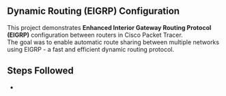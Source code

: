 ## Dynamic Routing (EIGRP) Configuration

This project demonstrates **Enhanced Interior Gateway Routing Protocol (EIGRP)** configuration between routers in Cisco Packet Tracer.  
The goal was to enable automatic route sharing between multiple networks using EIGRP - a fast and efficient dynamic routing protocol.

## Steps Followed
   - 



































